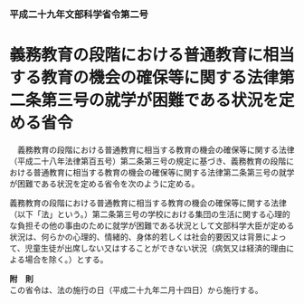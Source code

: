 ### 平成二十九年文部科学省令第二号  
# 義務教育の段階における普通教育に相当する教育の機会の確保等に関する法律第二条第三号の就学が困難である状況を定める省令  
　義務教育の段階における普通教育に相当する教育の機会の確保等に関する法律（平成二十八年法律第百五号）第二条第三号の規定に基づき、義務教育の段階における普通教育に相当する教育の機会の確保等に関する法律第二条第三号の就学が困難である状況を定める省令を次のように定める。  
  
義務教育の段階における普通教育に相当する教育の機会の確保等に関する法律（以下「法」という。）第二条第三号の学校における集団の生活に関する心理的な負担その他の事由のために就学が困難である状況として文部科学大臣が定める状況は、何らかの心理的、情緒的、身体的若しくは社会的要因又は背景によって、児童生徒が出席しない又はすることができない状況（病気又は経済的理由による場合を除く。）とする。  
  
**附　則**  
この省令は、法の施行の日（平成二十九年二月十四日）から施行する。  
  
